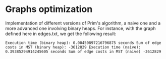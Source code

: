 # Graphs optimization

Implementation of different versions of Prim's algorithm, a naive one and a more advanced one involving binary heaps.
For instance, with the graph defined here in edges.txt, we get the following result:

`
Execution time (binary heap): 0.00450897216796875 seconds
Sum of edge costs in MST (binary heap): -3612829
Execution time (naive): 0.39385294914245605 seconds
Sum of edge costs in MST (naive) -3612829
`
